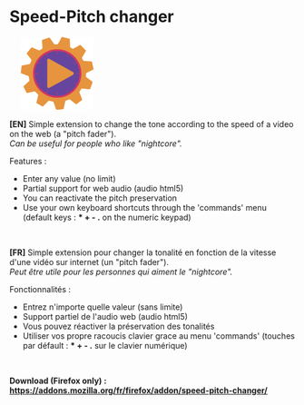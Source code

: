 # Speed-Pitch changer

&nbsp;&nbsp;&nbsp;&nbsp; ![logo](/icons/border-128.png)

**[EN]** Simple extension to change the tone according to the speed of a video on the web (a "pitch fader"). <br/>_Can be useful for people who like "nightcore"._

Features :
- Enter any value (no limit)
- Partial support for web audio (audio html5)
- You can reactivate the pitch preservation
- Use your own keyboard shortcuts through the 'commands' menu (default keys : __* + - .__ on the numeric keypad)

<br/>

**[FR]** Simple extension pour changer la tonalité en fonction de la vitesse d'une vidéo sur internet (un "pitch fader"). <br/>_Peut être utile pour les personnes qui aiment le "nightcore"._

Fonctionnalités :
- Entrez n'importe quelle valeur (sans limite)
- Support partiel de l'audio web (audio html5)
- Vous pouvez réactiver la préservation des tonalités
- Utiliser vos propre racoucis clavier grace au menu 'commands' (touches par défault : __* + - .__ sur le clavier numérique)
<br/>

**Download (Firefox only) : https://addons.mozilla.org/fr/firefox/addon/speed-pitch-changer/**
